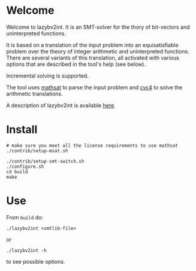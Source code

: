 # Welcome
Welcome to lazybv2int. It is an SMT-solver for the thory
of bit-vectors and uninterpreted functions.

It is based on a translation of the input problem into an equisatisfiable problem over the theory of integer arithmetic and uninterpreted functions.
There are several variants of this translation, all activated with various options that are described in the tool's help (see below).

Incremental solving is supported.

The tool uses [mathsat](https://mathsat.fbk.eu/) to parse the input problem and [cvc4](https://cvc4.github.io/) to solve the arithmetic translations.

A description of lazybv2int is available [here](https://github.com/yoni206/lazybv2int/blob/master/smtcomp20/smtcomp-2020.pdf).

# Install
```
# make sure you meet all the license requirements to use mathsat
./contrib/setup-msat.sh

./contrib/setup-smt-switch.sh
./configure.sh
cd build
make
```

# Use
From `build` do:
```
./lazybv2int <smtlib-file>
```
or
```
./lazybv2int -h
```
to see possible options.
